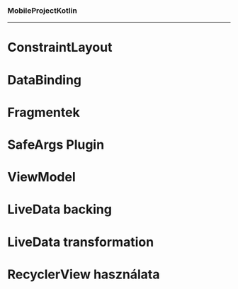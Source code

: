 ### MobileProjectKotlin
---
# ConstraintLayout
# DataBinding
# Fragmentek
# SafeArgs Plugin
# ViewModel
# LiveData backing
# LiveData transformation
# RecyclerView használata